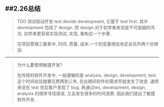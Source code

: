 ##2.26总结
-----
>TDD 测试驱动开发 test devide development, 它基于 test first. 其中 development 包括了 design. 而 design 对于初学者来说是不可逾越的鸿沟. 初学者更容易实现测试, 实现, 重构这一个步骤.
>
>在项目管理三要素中, 时间, 质量, 成本.一个的变量增加肯定会另外两个也增加.

-----

>为什么要使用敏捷开发?
>
>在传统的软件开发中, 一般遵循的是 analysis, design, development, test. 这个时间往往就要花费两到三年, 在此期间软件的需求早就发生了改变. 通常来说在 test 完后客户发现了 bug, 再通过tes, development, design, analysis 的顺序寻找错误, 又会发生很多的时间浪费. 因此我们提出了敏捷软件开发.
